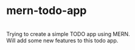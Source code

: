 # mern-todo-app
<br>
Trying to create a simple TODO app using MERN.
<br>
Will add some new features to this todo app.